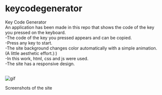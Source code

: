 # keycodegenerator
Key Code Generator<br>
An application has been made in this repo that shows the code of the key you pressed on the keyboard.<br>
-The code of the key you pressed appears and can be copied.<br>
-Press any key to start.<br>
-The site background changes color automatically with a simple animation.(A little aesthetic effort.):)<br>
-In this work, html, css and js were used.<br>
-The site has a responsive design.<br><br>


![gif](https://media0.giphy.com/media/Vfz6T1y9pYwH4ERhfV/giphy.gif)


Screenshots of the site<br>
